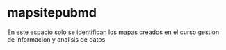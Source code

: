 # mapsitepubmd
En este espacio solo se identifican los mapas creados en el curso gestion de informacion y analisis de datos
